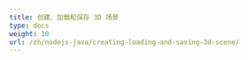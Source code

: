 ```yaml
---
title: 创建、加载和保存 3D 场景
type: docs
weight: 10
url: /zh/nodejs-java/creating-loading-and-saving-3d-scene/
---
```

